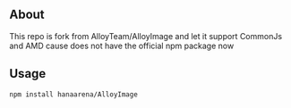 ## About

This repo is fork from AlloyTeam/AlloyImage and let it support CommonJs and AMD cause does not have the official npm package now

## Usage

```
npm install hanaarena/AlloyImage
```
